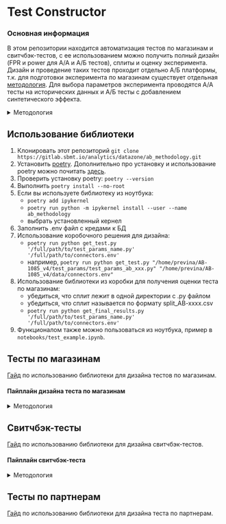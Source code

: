 # Test Constructor 

### Основная информация
В этом репозитории находится автоматизация тестов по магазинам и свитчбэк-тестов, с ее использованием можно получить полный дизайн (FPR и power для А/А и А/Б тестов), сплиты и оценку эксперимента. Дизайн и проведение таких тестов проходит отдельно А/Б платформы, т.к. для подготовки эксперимента по магазинам существует отдельная [методология](https://wiki.sbmt.io/pages/viewpage.action?pageId=3017758503). Для выбора параметров эксперимента проводятся А/А тесты на исторических данных и А/Б тесты с добавлением синтетического эффекта.

<details markdown='1'><summary>Методология</summary> 

**A/A тесты**

1. Собираем исторические данные за длительность эксперимента
2. Генерируем много сплитов по правилу, которое будем использовать в эксперименте
3. Для каждого сплита оцениваем эффект и p-value с помощью нашей модели
4. Считаем False Positive Rate — долю тестов, в которых мы зафиксировали стат. значимые изменения, когда мы знаем, что эффекта не было
    1. Считаем A/A тест успешным при FPR < alpha (уровень значимости)
5. Оцениваем смещение оценки – bias, считаем разность среднего оцененного эффекта и нулем
    1. Контролируем отсутствие смещения

**A/Б тесты**

1. Фиксируем ожидаемый эффект, lift
2. Считаем среднее значение метрики – μ и среднеквадратическое отклонение – σ
3. Сэмплируем эффект из N(lift*μ, σ/10)
4. Добавляем эффект к наблюдениям тестовой группы
5. Для каждого сплита оцениваем эффект и p-value с помощью нашей модели
6. Считаем power (мощность) — долю тестов, в которых мы зафиксировали стат. значимые изменения, когда мы знаем, что эффект был 
    1. Считаем A/Б тест успешным при power > 0.7
7. Оцениваем смещение оценки – bias, считаем разность среднего оцененного эффекта и среднего синтетического эффекта
    1. Контролируем отсутствие смещения
</details>


## Использование библиотеки 
1. Клонировать этот репозиторий
    ``git clone https://gitlab.sbmt.io/analytics/datazone/ab_methodology.git``
2. Установить [poetry](https://python-poetry.org/docs/). Дополнительно про установку и использование poetry можно почитать [здесь](https://wiki.sbmt.io/display/ANLT/Poetry).
3. Проверить установку poetry: ``poetry --version`` 
4. Выполнить ``poetry install --no-root`` 
5. Если вы используете библиотеку из ноутбука: 
    - ``poetry add ipykernel``
    - ``poetry run python -m ipykernel install --user --name ab_methodology``
    - выбрать установленный кернел 
6. Заполнить .env файл с кредами к БД
7. Использование коробочного решения для дизайна: 
    - ``poetry run python get_test.py '/full/path/to/test_params_name.py' '/full/path/to/connectors.env'``
    - например, ``poetry run python get_test.py "/home/previna/AB-1085_v4/test_params/test_params_ab_xxx.py" "/home/previna/AB-1085_v4/data/connectors.env"``
8. Использование библиотеки из коробки для получения оценки теста по магазинам: 
    - убедиться, что сплит лежит в одной директории с .py файлом
    - убедиться, что сплит называется по формату split_AB-xxxx.csv
    - ``poetry run python get_final_results.py '/full/path/to/test_params_name.py' '/full/path/to/connectors.env'``
9. Функционалом также можно пользоваться из ноутбука, пример в ``notebooks/test_example.ipynb``. 

## Тесты по магазинам
[Гайд](how_to_ab_stores.md) по использованию библиотеки для дизайна тестов по магазинам.

#### Пайплайн дизайна теста по магазинам 

<details markdown='1'><summary>Методология</summary> 

1. Заполнение конфига теста
2. Проверка корректности заполнения конфига эксперимента
    - корректно заполнены необходимые поля
    - заполнены минимально ожидаемые эффекты
    - нет нулевых минимально ожидаемых эффектов
    - название метрики совпадает с названием метрики `metrics_definition` из `data.handle_metrics`
    - корректно заполнено поле `stratification_params`
    - параметр стратификации `group_shares` -- список вида [group_share_1, group_share_2]
    - параметры стратификации `num_metrics`, `cat_metrics` должны быть списками. если нет количественных/категориальных метрик для стратификации, нужно передавать пустой список
    - сумма долей группы из`group_shares` равна единице
3. Загрузка генеральной совокупности из файла, указанного `test_params["gen_pop_csv_file_path"]`
4. Проверка корректности заполнения файла генеральной совокупности
    - колонка из `test_params["filter_column_id"]` должна присутствовать в файле генеральной совокупности
5. Автоматически определяются даты experimental (`test_params["w_length"]` недель назад от сегодняшней даты) и observational периода (`test_params["w_length"]` недель назад от начала experimental периода).
6. Загрузка исходных данных по установленным датам
7. Преобразование данных:
    - конвертация id магазина к store_uuid
    - форматирование даты в необходимый формат (DD-MM-YYYY или DD-MM-YYYY, HH)
    - фильтрация по генеральной совокупности
    - группировка данных к дате, city_id, retailer_id, юниту рандомизации
8. Получение сплитов по observational периоду:
    - Агрегация данных к юниту рандомизации, в случае ratio метрики агрегируется только числитель
    - Кластеризация метрик, разбиение метрик на бины
    - Выделение страты — уникального набора метрик
    - Внутри каждой страты юнит рандомизации случайно распределяются по группам, так каждая страта представлена в группах пропорционально генеральной совокупности
9. Фильтрация сплитов по медиане (дефолт) или максимуму подневной разницы для заданной метрики
10. Линеаризация в случае ratio метрики
11. Оценка AA через CUPED
    - Отрисовка и сохранение CDF графиков
    - Сохранение md таблицы с названиями метрики и FPR для 1% и 5% уровня значимости
12. Генерация синтетического эффекта
    - В случае ratio метрики генерируется эффект только на числитель, для корректного отображения на графиках дополнительно генерируется эффект
13. Оценка синтетических АБ через CUPED
14. Создание итогового сплита
    - start_date, end_date — даты начала и конца эксперимента
    - id юнита рандомизации из конфига теста
    - group — попадание в тестовую (group_0) или контрольную (group_1) группы
15. Отрисовка графиков по итоговому сплиту — расхождение групп по дням за experimental период
</details>

## Свитчбэк-тесты
[Гайд](how_to_switchback_ab.md) по использованию библиотеки для дизайна свитчбэк-тестов. 

#### Пайплайн свитчбэк-теста

<details markdown='1'><summary>Методология</summary>

1. Заполнение конфига теста  
2. Проверка корректности заполнения конфига эксперимента  
    - Корректно заполнены необходимые поля: `test_name`, `gen_pop_csv_file_path`, `filter_column_id`, `random_column_id`, `w_length`, `effects`, `aggregation`, `stratification_params`, `switchback_params`, `mlm_params`  
    - Заполнены минимальные ожидаемые эффекты  
    - Минимальные ожидаемые эффекты не нулевые  
    - Названия метрик должны соответствовать названиям числителя и знаменателя  
    - Для каждой метрики необходимо заполнить агрегацию (`order` — уровень заказов, `store_hour` -- магазин/час)  
    - Поле `switchback_params` должно быть заполнено для следующих параметров: `freq`, `switch_unit_name`  
    - `switch_unit_name` заполнен либо `city_id`, либо `operational_zone_id`  
    - Название географического юнита свитчбэка (`switch_unit_name`) не должно отличаться от названия группы для MLM/CRSE (`unit_interest`)  
    - Для поля `mlm_params` должно быть заполнено `unit_interest`  
    - Сумма долей групп в поле `group_shares` должна равняться 1  
3. Загрузка файла генеральной совокупности и проверка его заполнения  
4. Создание возможных свитчбэк-юнитов  
5. Загрузка и обработка данных  
6. Создание сплитов для симуляций  
7. АА тесты  
8. Генерация синтетического эффекта  
9. АБ тесты  
10. Опциональная оценка через MLM  
11. Создание финального сплита  
</details>

## Тесты по партнерам 

[Гайд](how_to_partner_tests.md) по использованию библиотеки для дизайна теста по партнерам.
